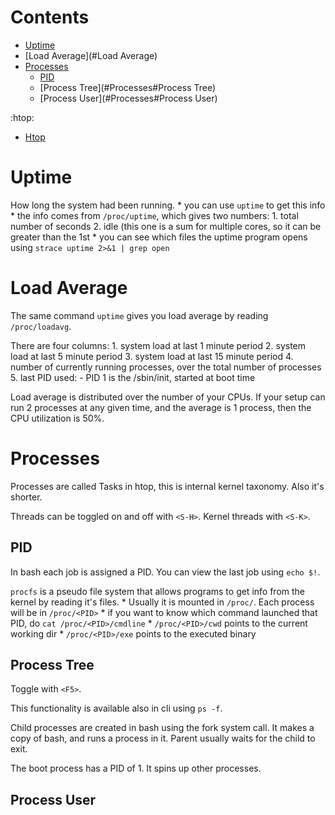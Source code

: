 # Contents

- [Uptime](#Uptime)
- [Load Average](#Load Average)
- [Processes](#Processes)
    - [PID](#Processes#PID)
    - [Process Tree](#Processes#Process Tree)
    - [Process User](#Processes#Process User)

:htop:

* [Htop](https://peteris.rocks/blog/htop/)

# Uptime

How long the system had been running.
    * you can use `uptime` to get this info
    * the info comes from `/proc/uptime`, which gives two numbers:
        1. total number of seconds
        2. idle (this one is a sum for multiple cores, so it can be greater than the 1st
    * you can see which files the uptime program opens using `strace uptime 2>&1 | grep open`

# Load Average

The same command `uptime` gives you load average by reading `/proc/loadavg`.

There are four columns:
    1. system load at last 1 minute period
    2. system load at last 5 minute period
    3. system load at last 15 minute period
    4. number of currently running processes, over the total number of processes
    5. last PID used:
        - PID 1 is the /sbin/init, started at boot time

Load average is distributed over the number of your CPUs. If your setup can run 2 processes at any given time, and the average is 1 process, then the CPU utilization is 50%.

# Processes

Processes are called Tasks in htop, this is internal kernel taxonomy. Also it's shorter.

Threads can be toggled on and off with `<S-H>`. Kernel threads with `<S-K>`.

## PID

In bash each job is assigned a PID. You can view the last job using `echo $!`.

`procfs` is a pseudo file system that allows programs to get info from the kernel by reading it's files.
    * Usually it is mounted in `/proc/`. Each process will be in `/proc/<PID>`
    * if you want to know which command launched that PID, do `cat /proc/<PID>/cmdline`
    * `/proc/<PID>/cwd` points to the current working dir
    * `/proc/<PID>/exe` points to the executed binary

## Process Tree

Toggle with `<F5>`.

This functionality is available also in cli using `ps -f`.

Child processes are created in bash using the fork system call. It makes a copy of bash, and runs a process in it. Parent usually waits for the child to exit.

The boot process has a PID of 1. It spins up other processes.

## Process User

